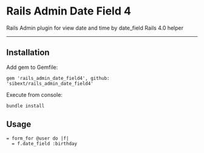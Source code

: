 Rails Admin Date Field 4
=====================

Rails Admin plugin for view date and time by date_field Rails 4.0 helper

---

Installation
------------

Add gem to Gemfile:

    gem 'rails_admin_date_field4', github: 'sibext/rails_admin_date_field4'

Execute from console:

    bundle install


Usage
-----

    = form_for @user do |f|
      = f.date_field :birthday
